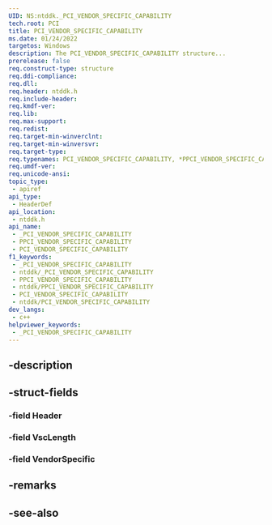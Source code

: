 ```yaml
---
UID: NS:ntddk._PCI_VENDOR_SPECIFIC_CAPABILITY
tech.root: PCI
title: PCI_VENDOR_SPECIFIC_CAPABILITY
ms.date: 01/24/2022
targetos: Windows
description: The PCI_VENDOR_SPECIFIC_CAPABILITY structure...
prerelease: false
req.construct-type: structure
req.ddi-compliance: 
req.dll: 
req.header: ntddk.h
req.include-header: 
req.kmdf-ver: 
req.lib: 
req.max-support: 
req.redist: 
req.target-min-winverclnt: 
req.target-min-winversvr: 
req.target-type: 
req.typenames: PCI_VENDOR_SPECIFIC_CAPABILITY, *PPCI_VENDOR_SPECIFIC_CAPABILITY
req.umdf-ver: 
req.unicode-ansi: 
topic_type:
 - apiref
api_type:
 - HeaderDef
api_location:
 - ntddk.h
api_name:
 - _PCI_VENDOR_SPECIFIC_CAPABILITY
 - PPCI_VENDOR_SPECIFIC_CAPABILITY
 - PCI_VENDOR_SPECIFIC_CAPABILITY
f1_keywords:
 - _PCI_VENDOR_SPECIFIC_CAPABILITY
 - ntddk/_PCI_VENDOR_SPECIFIC_CAPABILITY
 - PPCI_VENDOR_SPECIFIC_CAPABILITY
 - ntddk/PPCI_VENDOR_SPECIFIC_CAPABILITY
 - PCI_VENDOR_SPECIFIC_CAPABILITY
 - ntddk/PCI_VENDOR_SPECIFIC_CAPABILITY
dev_langs:
 - c++
helpviewer_keywords:
 - _PCI_VENDOR_SPECIFIC_CAPABILITY
---
```


## -description

## -struct-fields

### -field Header

### -field VscLength

### -field VendorSpecific

## -remarks

## -see-also

